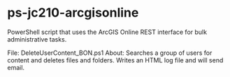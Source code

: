 # ps-jc210-arcgisonline 
PowerShell script that uses the ArcGIS Online REST interface for bulk administrative tasks. 

File: DeleteUserContent_BON.ps1
About: Searches a group of users for content and deletes files and folders. Writes an HTML log file and will send email.
